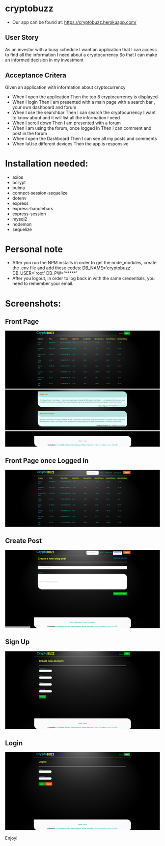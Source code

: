 # cryptobuzz

* Our app can be found at:
https://cryptobuzz.herokuapp.com/

## User Story

As an investor with a busy schedule
I want an application that I can access to find all the information I need about a cryptocurrency
So that I can make an informed decision in my investment

## Acceptance Critera

Given an application with information about cryptocurrency
* When I open the application
Then the top 8 cryptocurrency is displayed
* When I login
Then I am presented with a main page with a search bar , your own dashboard and forum
* When I use the searchbar
Then I can search the cryptocurrency I want to know about and it will list all the information I need
* When I scroll down 
Then I am presented with a forum
* When I am using the forum, once logged In 
Then I can comment and post in the forum
* When I open the Dashboard
Then I can see all my posts and comments 
* When IuUse different devices
Then the app is responsive

# Installation needed:

* axios
* bcrypt
* bulma
* connect-session-sequelize
* dotenv
* express
* express-handlebars
* express-session
* mysql2
* nodemon
* sequelize

# Personal note
* After you run the NPM installs in order to get the node_modules, create the .env file and add these codes:
DB_NAME='cryptobuzz'
DB_USER='root'
DB_PW='*****'
* After you logout, in order to log back in with the same credentials, you need to remember your email.

# Screenshots:

## Front Page
![](./public/assets/1.png)
![](./public/assets/2.png)
![](./public/assets/3.png)

## Front Page once Logged In
![](./public/assets/4.png)

## Create Post
![](./public/assets/5.png)

## Sign Up
![](./public/assets/6.png)

## Login
![](./public/assets/7.png)

Enjoy!
